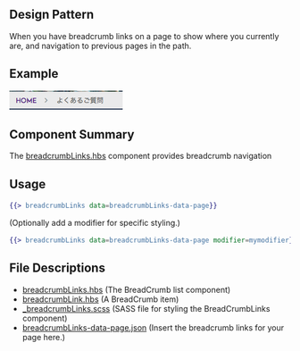 ## Design Pattern
When you have breadcrumb links on a page to show where you currently are, and navigation to previous pages in the path.

## Example
![Alt text](/BreadCrumbLinks/__example.png)

## Component Summary
The [breadcrumbLinks.hbs](/BreadCrumbLinks/breadcrumbLinks.hbs) component provides breadcrumb navigation

## Usage
```handlebars
{{> breadcrumbLinks data=breadcrumbLinks-data-page}}
```
(Optionally add a modifier for specific styling.)  
```handlebars
{{> breadcrumbLinks data=breadcrumbLinks-data-page modifier=mymodifier}}
```

## File Descriptions
* [breadcrumbLinks.hbs](/BreadCrumbLinks/breadcrumbLinks.hbs) (The BreadCrumb list component)
* [breadcrumbLink.hbs](/BreadCrumbLinks/breadcrumbLink.hbs) (A BreadCrumb item)
* [_breadcrumbLinks.scss](/BreadCrumbLinks/_breadcrumbLinks.scss) (SASS file for styling the BreadCrumbLinks component)
* [breadcrumbLinks-data-page.json](/BreadCrumbLinks/breadcrumbLinks-data-page.json) (Insert the breadcrumb links for your page here.)

